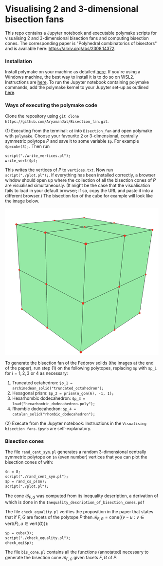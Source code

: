 # Visualising 2 and 3-dimensional bisection fans
This repo contains a Jupyter notebook and executable polymake scripts for visualising $2$ and $3$-dimensional bisection fans and computing bisection cones. The corresponding paper is "Polyhedral combinatorics of bisectors" and is available here: https://arxiv.org/abs/2308.14372. 

### Installation
Install polymake on your machine as detailed [here](https://polymake.org/doku.php/download/start). If you're using a Windows machine, the best way to install it is to do so on WSL2. Instructions are [here](https://docs.google.com/document/d/1pJm5Shye_7nwL4tEx695frccYMfbXHYSpKEHJ_HHEt0/edit). To run the Jupyter notebook containing polymake commands, add the polymake kernel to your Jupyter set-up as outlined [here](https://polymake.org/doku.php/user_guide/howto/jupyter).

### Ways of executing the polymake code
Clone the repository using `git clone https://github.com/AryamanJal/Bisection_fan.git`.

(1) Executing from the terminal:  `cd` into `Bisection_fan` and open polymake with `polymake`. Choose your favourite $2$ or $3$-dimensional, centrally symmetric polytope $P$ and save it to some variable `$p`. For example `$p=cube(3);`. Then run
```
script("./write_vertices.pl"); 
write_vert($p);
```

This writes the vertices of $P$ to `vertices.txt`. Now run `script("./plot.pl");`. If everything has been installed correctly, a browser window should open up where the collection of all the bisection cones of $P$ are visualised simultaneously. (It might be the case that the visualisation fails to load in your default browser; if so, copy the URL and paste it into a different browser.) The bisection fan of the cube for example will look like the image below.

![bisfancube](cube.png)

To generate the bisection fan of the Fedorov solids (the images at the end of the paper), run step (1) on the following polytopes, replacing `$p` with `$p_i` for $i=1,2,3$ or $4$ as necessary:

1. Truncated octahedron: `$p_1 = archimedean_solid("truncated_octahedron");`
2. Hexagonal prism: `$p_2 = prism(n_gon(6), -1, 1);`
3. Hexarhombic dodecahedron: `$p_3 = load("hexarhombic_dodecahedron.poly");`
4. Rhombic dodecahedron: `$p_4 = catalan_solid("rhombic_dodecahedron");`

(2) Execute from the Jupyter notebook: Instructions in the `Visualising bisection fans.ipynb` are self-explanatory.

### Bisection cones

The file `rand_cent_sym.pl` generates a random $3$-dimensional centrally symmetric polytope on `$n` (even number) vertices that you can plot the bisection cones of with:
```
$n = 8;
script("./rand_cent_sym.pl"); 
$p = rand_cs_p($n);
script("./plot.pl"); 
```

The cone $\mathcal{B}_{F, G}$ was computed from its inequality description, a derivation of which is done in the `Inequality_description_of_bisection_cones.pdf`

The file `check_equality.pl` verifies the proposition in the paper that states that if $F, G$ are facets of the polytope $P$ then $\mathcal{B}_{F, G} = \text{cone}(\{v  - u : v \in \text{vert}(F), u \in \text{vert}(G)\}):$
```
$p = cube(3);
script("./check_equality.pl"); 
check_eq($p);
```

The file `bis_cone.pl` contains all the functions (annotated) necessary to generate the bisection cone $\mathcal{B}_{F, G}$ given facets $F, G$ of $P.$
